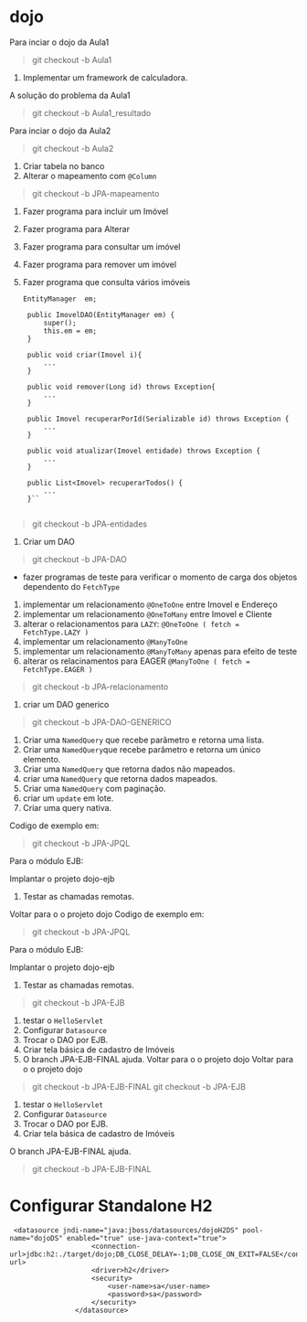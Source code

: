 # dojo


Para inciar o dojo da Aula1
>git checkout -b Aula1

1. Implementar um framework de calculadora.

A solução do problema da Aula1
>git checkout -b Aula1_resultado


Para inciar o dojo da Aula2
>git checkout -b Aula2

1. Criar tabela no banco
2. Alterar o mapeamento com `@Column`

>git checkout -b JPA-mapeamento

1. Fazer programa para incluir um Imóvel
2. Fazer programa para Alterar
3. Fazer programa para consultar um imóvel
4. Fazer programa para remover um imóvel
5. Fazer programa que consulta vários imóveis

   ```
   EntityManager  em;

	public ImovelDAO(EntityManager em) {
		super();
		this.em = em;
	}
	
	public void criar(Imovel i){
		...
	}
	
	public void remover(Long id) throws Exception{
		...
	}

	public Imovel recuperarPorId(Serializable id) throws Exception {
		...
	}
	
	public void atualizar(Imovel entidade) throws Exception {
		...
	}
	
	public List<Imovel> recuperarTodos() {
		...
	}`` 


>git checkout -b JPA-entidades

1. Criar um DAO

>git checkout -b JPA-DAO

* fazer programas de teste para verificar o momento de carga dos objetos dependento do ``FetchType``

1. implementar um relacionamento ``@OneToOne`` entre Imovel e Endereço 
2. implementar um relacionamento ``@OneToMany`` entre Imovel e Cliente
3. alterar o relacionamentos para ``LAZY``: ``@OneToOne ( fetch = FetchType.LAZY )``
4. implementar um relacionamento ``@ManyToOne`` 
4. implementar um relacionamento ``@ManyToMany``  apenas para efeito de teste
5. alterar os relacinamentos para EAGER ``@ManyToOne ( fetch = FetchType.EAGER )``

>git checkout -b JPA-relacionamento

1. criar um DAO generico

>git checkout -b JPA-DAO-GENERICO

1. Criar uma `NamedQuery` que recebe parâmetro e retorna uma lista.
2. Criar uma ``NamedQuery``que recebe parâmetro e retorna um único elemento.
3. Criar uma ``NamedQuery`` que retorna dados não mapeados.
4. criar uma ``NamedQuery`` que retorna dados mapeados.
5. Criar uma ``NamedQuery`` com paginação.
6. criar um `update` em lote.
7. Criar uma query nativa.

Codigo de exemplo em:
>git checkout -b JPA-JPQL

Para o módulo EJB:

Implantar o projeto dojo-ejb  

1. Testar as chamadas remotas.

Voltar para o o projeto dojo
Codigo de exemplo em:
>git checkout -b JPA-JPQL

Para o módulo EJB:

Implantar o projeto dojo-ejb  

1. Testar as chamadas remotas.

>git checkout -b JPA-EJB

1. testar o `HelloServlet`
2. Configurar `Datasource`
3. Trocar o DAO por EJB.
4. Criar tela básica de cadastro de Imóveis
5. O branch JPA-EJB-FINAL ajuda.
Voltar para o o projeto dojo
Voltar para o o projeto dojo

>git checkout -b JPA-EJB-FINAL
>git checkout -b JPA-EJB

1. testar o `HelloServlet`
2. Configurar `Datasource`
3. Trocar o DAO por EJB.
4. Criar tela básica de cadastro de Imóveis

O branch JPA-EJB-FINAL ajuda.
>git checkout -b JPA-EJB-FINAL
# Configurar Standalone H2
``` 
 <datasource jndi-name="java:jboss/datasources/dojoH2DS" pool-name="dojoDS" enabled="true" use-java-context="true">
                    <connection-url>jdbc:h2:./target/dojo;DB_CLOSE_DELAY=-1;DB_CLOSE_ON_EXIT=FALSE</connection-url>
                    <driver>h2</driver>
                    <security>
                        <user-name>sa</user-name>
                        <password>sa</password>
                    </security>
                </datasource>
```
